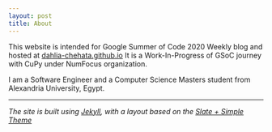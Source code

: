 ```yaml
---
layout: post
title: About
---
```

<p>
This website is intended for Google Summer of Code 2020 Weekly blog and hosted at <a href="https://dahlia-chehata.github.io/"> dahlia-chehata.github.io</a>
It is a Work-In-Progress of GSoC journey with CuPy under NumFocus organization.
</p>
<p>
I am a Software Engineer and a Computer Science Masters student from Alexandria University, Egypt.
<p style="margin-left:40%; margin-right:40%;"> 
                                          
<a href="mailto:dahliachehata@gmail.com" title="Mail"> <i class="fa fa-envelope-square fa-3x"></i></a>
<a href="https://www.linkedin.com/in/dahliashehata/" title="LinkedIn"><i class="fa fa-linkedin-square fa-3x"></i></a>
<a href="https://github.com/Dahlia-Chehata" title="Github"><i class="fa fa-github-square fa-3x"></i></a>
</p>
</p>
<hr>
<p>
<i> The site is built using <a href="https://jekyllrb.com">Jekyll</a>, with a layout based on the <a href="https://github.com/benradford/Slate-and-Simple-Jekyll-Theme">Slate + Simple Theme</a> </i>
</p>

<!--
<p>
This theme is available for free under the MIT open source software license.
<br>
The theme can be found <a href="https://github.com/benradford/Slate-and-Simple-Jekyll-Theme">here</a>.
<br>
The theme requires <a href="https://jekyllrb.com">Jekyll</a>, a static-site generator compatible with <a href="https://pages.github.com">pages.github.com</a>.
</p>

<hr>
-->
